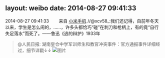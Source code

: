 layout: weibo
date: 2014-08-27 09:41:33
---
2014-08-27 09:41:33  &nbsp;&nbsp;&nbsp;&nbsp;&nbsp;&nbsp; 来自 <a href="http://app.weibo.com/t/feed/22zMnn" rel="nofollow">小米手机</a>
//@xcv58_:我们还记得，自前年冬天以来，学生是怎么闹的，……，许多头都恰巧“碰”在刺刀和枪柄上，有的竟“自行失足落水”而死了。——鲁迅《逃的辩护》1933年
>  @人民日报: 湖南皇仓中学军训师生和教官冲突事件：官方通报事件详细经过，细节详戳↓↓ ​​​
>  ![图片](https://ww3.sinaimg.cn/large/a716fd45jw1ejqenk5vvqj20c81b9qbn.jpg)
